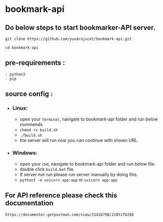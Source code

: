 # bookmark-api

## Do below steps to start bookmarker-API server.

`git clone https://github.com/yuvarajucet/bookmark-api.git`

`cd bookmark-api`

## pre-requirements :
    - python3
    - pip

## source config :
 - ### Linux:
    - open your `terminal`, navigate to bookmark-api folder and run below commends
    - `chmod +x build.sh`
    - `./build.sh`
    - the server will run now you can continue with shown URL.
 - ### Windows:
    - open your `cmd`, navigate to bookmark-api folder and run below file.
    - double click `build.bat` file.
    - if server not run please run server manually by doing this.
    - `python3 -m uvicorn app:app` or `uvicorn app:app`

## For API reference please check this documentation
    https://documenter.getpostman.com/view/21418798/2s8YzTU2QX